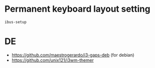 # Permanent keyboard layout setting

`ibus-setup`

# DE

- https://github.com/maestrogerardo/i3-gaps-deb (for debian)
- https://github.com/unix121/i3wm-themer
